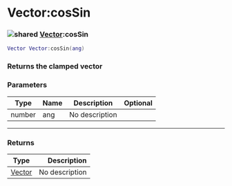 # Vector:cosSin

### ![shared](../../home/vector/.gitbook/assets/shared.png) [Vector](../../home/vector/home/Vector/):cosSin

```lua
Vector Vector:cosSin(ang)
```

### Returns the clamped vector

### Parameters

| Type   | Name | Description    | Optional |
| ------ | ---- | -------------- | -------: |
| number | ang  | No description |          |

***

### Returns

| Type                                     |    Description |
| ---------------------------------------- | -------------: |
| [Vector](../../home/vector/home/Vector/) | No description |
